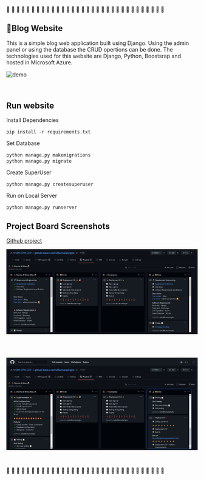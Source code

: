 &#127826; &#129346; &#127826; &#129346; &#127826; &#129346; &#127826; &#129346; &#127826; &#129346; &#127826; &#129346; &#127826; &#129346; &#127826; &#129346; &#127826; &#129346; &#127826; &#129346; &#127826; &#129346; &#127826; &#129346; &#127826; &#129346; &#127826; &#129346; &#127826; &#129346; &#127826; &#129346; 

## &#129488;Blog Website 
This is a simple blog web application built using Django. Using the admin panel or using the database the CRUD opertions can be done. The technologies used for this website are Django, Python, Boostsrap and hosted in Microsoft Azure. 

<p><img src="https://github.com/NSBM-SPM-2021/github-basics-ravindikumarasinghe/blob/main/Assets/demo.gif" alt="demo" align="center"></p></br>

## Run website 
Install Dependencies
```
pip install -r requirements.txt
```

Set Database
```
python manage.py makemigrations
python manage.py migrate
```
Create SuperUser 
```
python manage.py createsuperuser
```
Run on Local Server
```
python manage.py runserver
```
 
## Project Board Screenshots
[Github project](https://github.com/NSBM-SPM-2021/github-basics-ravindikumarasinghe/projects/1) 

<p><img src="https://github.com/NSBM-SPM-2021/github-basics-ravindikumarasinghe/blob/main/Assets/Project%20Board/1.JPG" alt="screenshot 1" align="center"></p></br></br>

<p><img src="https://github.com/NSBM-SPM-2021/github-basics-ravindikumarasinghe/blob/main/Assets/Project%20Board/2.JPG" alt="screenshot 1" align="center"></p></br>

&#127826; &#129346; &#127826; &#129346; &#127826; &#129346; &#127826; &#129346; &#127826; &#129346; &#127826; &#129346; &#127826; &#129346; &#127826; &#129346; &#127826; &#129346; &#127826; &#129346; &#127826; &#129346; &#127826; &#129346; &#127826; &#129346; &#127826; &#129346; &#127826; &#129346; &#127826; &#129346; 
